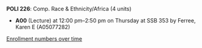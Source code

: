 **POLI 226**: Comp. Race & Ethnicity/Africa (4 units)

- **A00** (Lecture) at 12:00 pm–2:50 pm on Thursday at SSB 353 by Ferree, Karen E (A05077282)

[Enrollment numbers over time](./POLI226.tsv)
